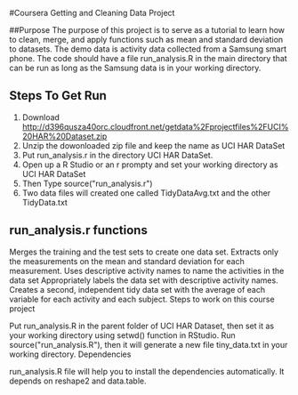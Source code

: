 
#Coursera Getting and Cleaning Data Project 

##Purpose 
The purpose of this project is to serve as a tutorial to learn how to clean, merge, and apply functions such as mean and standard deviation to datasets. The demo data is activity data collected from a Samsung smart phone.
The code should have a file run_analysis.R in the main directory that can be run as long as the Samsung data is in your working directory.


## Steps To Get Run
1. Download http://d396qusza40orc.cloudfront.net/getdata%2Fprojectfiles%2FUCI%20HAR%20Dataset.zip
2. Unzip the dowonloaded zip file and keep the name as UCI HAR DataSet
3. Put run_analysis.r in the directory UCI HAR DataSet.
4.  Open up a R Studio or an r prompty and set your working directory as UCI HAR DataSet
5.  Then Type source("run_analysis.r")
6.  Two data files will created one called TidyDataAvg.txt and the other TidyData.txt

## run_analysis.r functions
Merges the training and the test sets to create one data set.
Extracts only the measurements on the mean and standard deviation for each measurement.
Uses descriptive activity names to name the activities in the data set
Appropriately labels the data set with descriptive activity names.
Creates a second, independent tidy data set with the average of each variable for each activity and each subject.
Steps to work on this course project

Put run_analysis.R in the parent folder of UCI HAR Dataset, then set it as your working directory using setwd() function in RStudio.
Run source("run_analysis.R"), then it will generate a new file tiny_data.txt in your working directory.
Dependencies

run_analysis.R file will help you to install the dependencies automatically. It depends on reshape2 and data.table.
